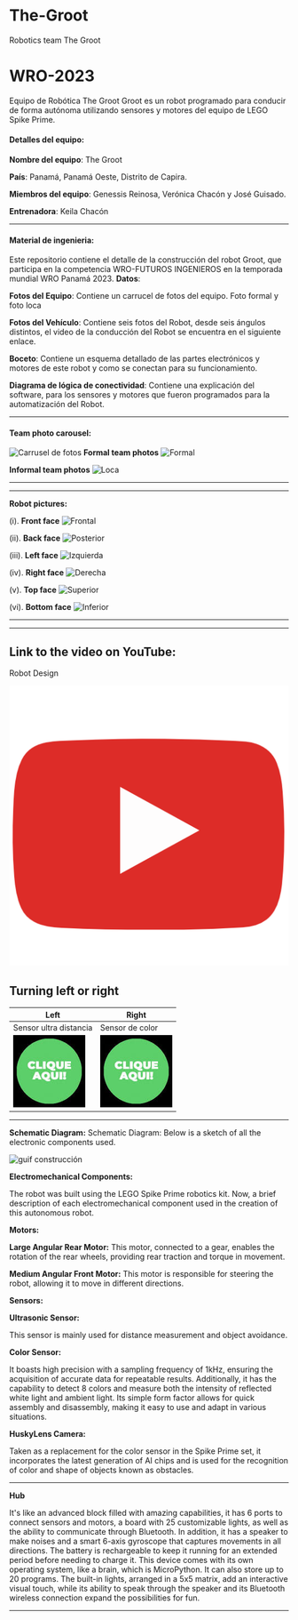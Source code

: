 # The-Groot
Robotics team The Groot
# WRO-2023
Equipo de Robótica The Groot
Groot es un robot programado para conducir de forma autónoma utilizando sensores y motores del equipo de LEGO Spike Prime.

#### Detalles del equipo:
**Nombre del equipo**: The Groot

**País**: Panamá, Panamá Oeste, Distrito de Capira.

**Miembros del equipo**: Genessis Reinosa, Verónica Chacón y José Guisado.

**Entrenadora**: Keila Chacón 

--------------------

#### Material de ingenieria:
Este repositorio contiene el detalle de la construcción del robot Groot, que participa en la competencia WRO-FUTUROS INGENIEROS en la temporada mundial WRO Panamá 2023.
**Datos**:

**Fotos del Equipo**: Contiene un carrucel de fotos del equipo.
                      Foto formal y foto loca 

**Fotos del Vehículo**: Contiene seis fotos del Robot, desde seis ángulos distintos, el video de la conducción del Robot se encuentra en el siguiente enlace.

**Boceto**: Contiene un esquema detallado de las partes electrónicos y motores de este robot y como se conectan para su funcionamiento. 

**Diagrama de lógica de conectividad**: Contiene una explicación del software, para los sensores y motores que fueron programados para la automatización del Robot.

---------

#### Team photo carousel:
![Carrusel de fotos ](https://github.com/ProfaKeila/The-Groot/assets/112026718/af9ee1f7-a4c2-4ad2-b629-48ccbaddd912)
**Formal team photos**
![Formal](https://github.com/ProfaKeila/The-Groot/assets/112026718/a4da87f2-7b3a-4bbd-911e-92c6cf54db18)

**Informal team photos**
![Loca](https://github.com/ProfaKeila/The-Groot/assets/112026718/63f75d30-57f7-45ae-bee4-7e51c4b50731)

------------------------------------
------------------------------------

**Robot pictures:**

(i).		**Front face**
![Frontal](https://github.com/ProfaKeila/The-Groot/assets/112026718/565fc0f3-e19c-48a5-89e7-a98349901c3d)


(ii).		**Back face**
![Posterior](https://github.com/ProfaKeila/The-Groot/assets/112026718/38068042-2f0f-4085-b71f-099bc75f4ae8)


(iii). 	**Left face**
 ![Izquierda](https://github.com/ProfaKeila/The-Groot/assets/112026718/f1d17d99-e418-4d76-9f06-ac3a15a6f6fc)


(iv).	**Right face**
 ![Derecha](https://github.com/ProfaKeila/The-Groot/assets/112026718/485e9fe3-cf48-4354-907a-c4e386d851e8)


(v).		**Top face**
 ![Superior](https://github.com/ProfaKeila/The-Groot/assets/112026718/c8c30534-8cb0-41ce-a1a0-20afed59f536)


(vi).		**Bottom face**
![Inferior](https://github.com/ProfaKeila/The-Groot/assets/112026718/96e52935-4733-4316-a4c3-94e2697c4080)
  
------------------------------------------------
------------------------------------------------

## **Link to the video on YouTube**:

Robot Design

[![Explain](assets/545.png)](https://youtu.be/4QOwgeUl5-I?si=DpHX9Tr0fYKvHIKd)

**Turning left or right**
-----------------------------------------------------
|  Left   | Right |
| --- | --- |
| Sensor ultra distancia | Sensor de color |
| [![Left_Video](assets/GreenClick.jpeg)](https://youtu.be/OL6q9jEXpvs) | [![Left_Video](assets/GreenClick.jpeg)](https://youtu.be/B-SupTOlSe8) |
-----------------------------------------------------
**Schematic Diagram:**
Schematic Diagram: Below is a sketch of all the electronic components used.

![guif construcción](https://github.com/ProfaKeila/The-Groot/assets/112026718/758c4512-ce66-49e6-b707-334bfb112501) 

**Electromechanical Components:**

The robot was built using the LEGO Spike Prime robotics kit. Now, a brief description of each electromechanical component used in the creation of this autonomous robot.

**Motors:**

**Large Angular Rear Motor:** This motor, connected to a gear, enables the rotation of the rear wheels, providing rear traction and torque in movement.

**Medium Angular Front Motor:** This motor is responsible for steering the robot, allowing it to move in different directions.

**Sensors:**

**Ultrasonic Sensor:** 

This sensor is mainly used for distance measurement and object avoidance.

**Color Sensor:**   

It boasts high precision with a sampling frequency of 1kHz, ensuring the acquisition of accurate data for repeatable results. Additionally, it has the capability to detect 8 colors and measure both the intensity of reflected white light and ambient light. Its simple form factor allows for quick assembly and disassembly, making it easy to use and adapt in various situations.

**HuskyLens Camera:**  

Taken as a replacement for the color sensor in the Spike Prime set, it incorporates the latest generation of AI chips and is used for the recognition of color and shape of objects known as obstacles.

----------------------------------------------------------
**Hub**

It's like an advanced block filled with amazing capabilities, it has 6 ports to connect sensors and motors, a board with 25 customizable lights, as well as the ability to communicate through Bluetooth. In addition, it has a speaker to make noises and a smart 6-axis gyroscope that captures movements in all directions. The battery is rechargeable to keep it running for an extended period before needing to charge it. This device comes with its own operating system, like a brain, which is MicroPython. It can also store up to 20 programs. The built-in lights, arranged in a 5x5 matrix, add an interactive visual touch, while its ability to speak through the speaker and its Bluetooth wireless connection expand the possibilities for fun.

----------------------------------------------------------

